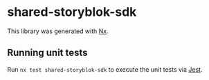 # shared-storyblok-sdk

This library was generated with [Nx](https://nx.dev).

## Running unit tests

Run `nx test shared-storyblok-sdk` to execute the unit tests via [Jest](https://jestjs.io).
